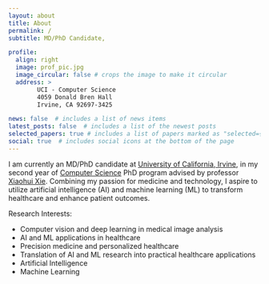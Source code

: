 ```yaml
---
layout: about
title: About
permalink: /
subtitle: MD/PhD Candidate,

profile:
  align: right
  image: prof_pic.jpg
  image_circular: false # crops the image to make it circular
  address: >
        UCI - Computer Science
        4059 Donald Bren Hall
        Irvine, CA 92697-3425

news: false  # includes a list of news items
latest_posts: false  # includes a list of the newest posts
selected_papers: true # includes a list of papers marked as "selected={true}"
social: true  # includes social icons at the bottom of the page
---
```


I am currently an MD/PhD candidate at [University of California, Irvine](https://medschool.uci.edu/), in my second year of [Computer Science](https://www.ics.uci.edu/) PhD program advised by professor [Xiaohui Xie](https://www.ics.uci.edu/~xhx/). Combining my passion for medicine and technology, I aspire to utilize artificial intelligence (AI) and machine learning (ML) to transform healthcare and enhance patient outcomes. 

Research Interests:
- Computer vision and deep learning in medical image analysis
- AI and ML applications in healthcare
- Precision medicine and personalized healthcare
- Translation of AI and ML research into practical healthcare applications
- Artificial Intelligence
- Machine Learning
